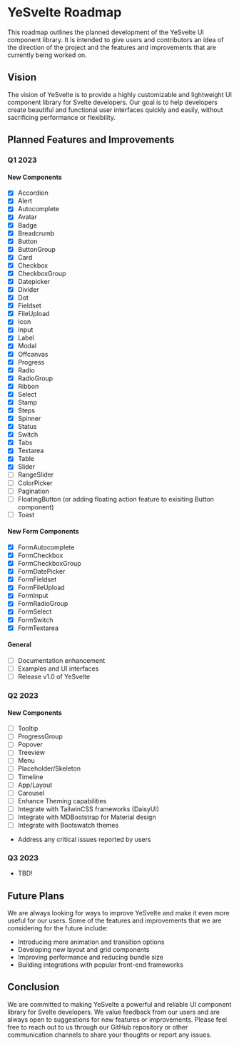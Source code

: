 # YeSvelte Roadmap

This roadmap outlines the planned development of the YeSvelte UI component library. It is intended to give users and contributors an idea of the direction of the project and the features and improvements that are currently being worked on.

## Vision

The vision of YeSvelte is to provide a highly customizable and lightweight UI component library for Svelte developers. Our goal is to help developers create beautiful and functional user interfaces quickly and easily, without sacrificing performance or flexibility.

## Planned Features and Improvements

### Q1 2023

#### New Components

- [x] Accordion
- [x] Alert
- [x] Autocomplete
- [x] Avatar
- [x] Badge
- [x] Breadcrumb
- [x] Button
- [x] ButtonGroup
- [x] Card
- [x] Checkbox
- [x] CheckboxGroup
- [x] Datepicker
- [x] Divider
- [x] Dot
- [x] Fieldset
- [x] FileUpload
- [x] Icon
- [x] Input
- [x] Label
- [x] Modal
- [x] Offcanvas
- [x] Progress
- [x] Radio
- [x] RadioGroup
- [x] Ribbon
- [x] Select
- [x] Stamp
- [x] Steps
- [x] Spinner
- [x] Status
- [x] Switch
- [x] Tabs
- [x] Textarea
- [x] Table
- [x] Slider
- [ ] RangeSlider
- [ ] ColorPicker
- [ ] Pagination
- [ ] FloatingButton (or adding floating action feature to exisiting Button component)
- [ ] Toast

#### New Form Components

- [x] FormAutocomplete
- [x] FormCheckbox
- [x] FormCheckboxGroup
- [x] FormDatePicker
- [x] FormFieldset
- [x] FormFileUpload
- [x] FormInput
- [x] FormRadioGroup
- [x] FormSelect
- [x] FormSwitch
- [x] FormTextarea

#### General

- [ ] Documentation enhancement
- [ ] Examples and UI interfaces
- [ ] Release v1.0 of YeSvelte

### Q2 2023

#### New Components

- [ ] Tooltip
- [ ] ProgressGroup
- [ ] Popover
- [ ] Treeview
- [ ] Menu
- [ ] Placeholder/Skeleton
- [ ] Timeline
- [ ] App/Layout
- [ ] Carousel
- [ ] Enhance Theming capabilities
- [ ] Integrate with TailwinCSS frameworks (DaisyUI)
- [ ] Integrate with MDBootstrap for Material design
- [ ] Integrate with Bootswatch themes
- Address any critical issues reported by users

### Q3 2023

- TBD!

## Future Plans

We are always looking for ways to improve YeSvelte and make it even more useful for our users. Some of the features and improvements that we are considering for the future include:

- Introducing more animation and transition options
- Developing new layout and grid components
- Improving performance and reducing bundle size
- Building integrations with popular front-end frameworks

## Conclusion

We are committed to making YeSvelte a powerful and reliable UI component library for Svelte developers. We value feedback from our users and are always open to suggestions for new features or improvements. Please feel free to reach out to us through our GitHub repository or other communication channels to share your thoughts or report any issues.
